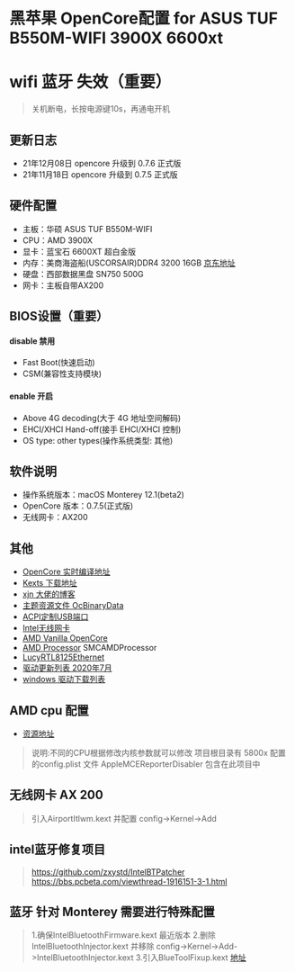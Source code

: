 # 黑苹果 OpenCore配置 for ASUS TUF B550M-WIFI 3900X 6600xt
# wifi 蓝牙 失效（重要）
> 关机断电，长按电源键10s，再通电开机

## 更新日志
- 21年12月08日 opencore 升级到 0.7.6 正式版  
- 21年11月18日 opencore 升级到 0.7.5 正式版  

## 硬件配置
- 主板：华硕 ASUS TUF B550M-WIFI
- CPU：AMD 3900X
- 显卡：蓝宝石 6600XT 超白金版
- 内存：美商海盗船(USCORSAIR)DDR4 3200 16GB [京东地址](https://item.jd.com/7706381.html)
- 硬盘：西部数据黑盘 SN750 500G
- 网卡：主板自带AX200

## BIOS设置（重要）
#### disable 禁用
- Fast Boot(快速启动)
- CSM(兼容性支持模块)
#### enable 开启
- Above 4G decoding(大于 4G 地址空间解码)
- EHCI/XHCI Hand-off(接手 EHCI/XHCI 控制)
- OS type: other types(操作系统类型: 其他)

## 软件说明
- 操作系统版本：macOS Monterey 12.1(beta2)
- OpenCore 版本：0.7.5(正式版)
- 无线网卡：AX200

## 其他
- [OpenCore 实时编译地址](https://github.com/williambj1/OpenCore-Factory/releases)
- [Kexts 下载地址](https://gitee.com/evu/Easy-Kexts)
- [xjn 大佬的博客](https://blog.xjn819.com/?p=543)
- [主题资源文件 OcBinaryData](https://github.com/acidanthera/OcBinaryData)
- [ACPI定制USB端口](https://github.com/daliansky/OC-little/blob/master/15-ACPI%E5%AE%9A%E5%88%B6USB%E7%AB%AF%E5%8F%A3/README.md)
- [Intel无线网卡](
https://github.com/OpenIntelWireless/itlwm/releases)
- [AMD Vanilla OpenCore](https://github.com/AMD-OSX/AMD_Vanilla)
- [AMD Processor](https://github.com/trulyspinach/SMCAMDProcessor) SMCAMDProcessor
- [LucyRTL8125Ethernet](https://github.com/Mieze/LucyRTL8125Ethernet)
- [驱动更新列表 2020年7月](https://heipg.cn/drivers/drivers-for-hackintosh-202007.html)
- [windows 驱动下载列表](https://www.asus.com.cn/Motherboards-Components/Motherboards/TUF-Gaming/TUF-GAMING-B550M-PLUS-WI-FI/HelpDesk_Download/)
## AMD cpu 配置
- [资源地址](https://github.com/AMD-OSX/AMD_Vanilla)
 > 说明:不同的CPU根据修改内核参数就可以修改
 > 项目根目录有 5800x 配置的config.plist 文件
 > AppleMCEReporterDisabler 包含在此项目中

## 无线网卡 AX 200
 > 引入AirportItlwm.kext 并配置 config->Kernel->Add

 ## intel蓝牙修复项目
 > https://github.com/zxystd/IntelBTPatcher
 > https://bbs.pcbeta.com/viewthread-1916151-3-1.html

## 蓝牙 针对 Monterey 需要进行特殊配置
 > 1.确保IntelBluetoothFirmware.kext 最近版本
 > 2.删除IntelBluetoothInjector.kext 并移除 config->Kernel->Add->IntelBluetoothInjector.kext
 > 3.引入BlueToolFixup.kext [地址](https://github.com/acidanthera/BrcmPatchRAM)
